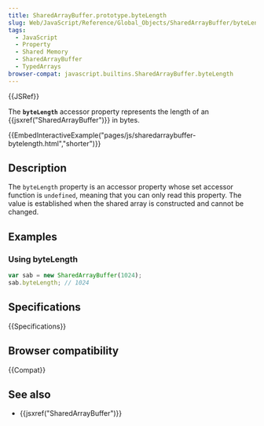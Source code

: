 ```yaml
---
title: SharedArrayBuffer.prototype.byteLength
slug: Web/JavaScript/Reference/Global_Objects/SharedArrayBuffer/byteLength
tags:
  - JavaScript
  - Property
  - Shared Memory
  - SharedArrayBuffer
  - TypedArrays
browser-compat: javascript.builtins.SharedArrayBuffer.byteLength
---
```

{{JSRef}}

The **`byteLength`** accessor property represents the length of an
{{jsxref("SharedArrayBuffer")}} in bytes.

{{EmbedInteractiveExample("pages/js/sharedarraybuffer-bytelength.html","shorter")}}

## Description

The `byteLength` property is an accessor property whose set accessor function is
`undefined`, meaning that you can only read this property. The value is
established when the shared array is constructed and cannot be changed.

## Examples

### Using byteLength

```js
var sab = new SharedArrayBuffer(1024);
sab.byteLength; // 1024
```

## Specifications

{{Specifications}}

## Browser compatibility

{{Compat}}

## See also

- {{jsxref("SharedArrayBuffer")}}
